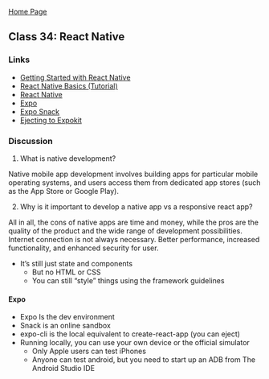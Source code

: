 [Home Page](https://sueduclos.github.io/reading-notes/)

## Class 34: React Native

### Links

- [Getting Started with React Native](https://reactnative.dev/docs/getting-started)         
- [React Native Basics (Tutorial)](https://reactnative.dev/docs/tutorial) 
- [React Native](https://reactnative.dev/)
- [Expo](https://expo.io/)
- [Expo Snack](https://snack.expo.io/)
- [Ejecting to Expokit](https://docs.expo.io/expokit/eject/?redirected)

                                              

### Discussion 

1. What is native development?

Native mobile app development involves building apps for particular mobile operating systems, and users access them from dedicated app stores (such as the App Store or Google Play).

2. Why is it important to develop a native app vs a responsive react app? 

All in all, the cons of native apps are time and money, while the pros are the quality of the product and the wide range of development possibilities. Internet connection is not always necessary. Better performance, increased functionality, and enhanced security for user.
  
* It’s still just state and components
   * But no HTML or CSS
   * You can still “style” things using the framework guidelines
    
#### Expo

* Expo Is the dev environment
* Snack is an online sandbox
* expo-cli is the local equivalent to create-react-app (you can eject)
* Running locally, you can use your own device or the official simulator
    * Only Apple users can test iPhones
    * Anyone can test android, but you need to start up an ADB from The Android Studio IDE
     
